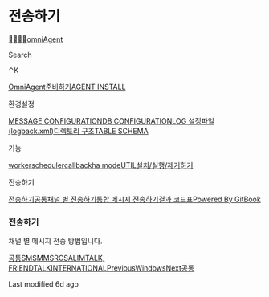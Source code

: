 # 전송하기

[💼💼💼💼omniAgent](broken-reference)

Search

⌃K

[OmniAgent](broken-reference)[준비하기](broken-reference)[AGENT INSTALL](broken-reference)

환경설정

[MESSAGE CONFIGURATION](broken-reference)[DB CONFIGURATION](broken-reference)[LOG 설정파일 (logback.xml)](broken-reference)[디렉토리 구조](broken-reference)[TABLE SCHEMA](broken-reference)

기능

[worker](broken-reference)[scheduler](broken-reference)[callback](broken-reference)[ha mode](broken-reference)[UTIL](broken-reference)[설치/실행/제거하기](broken-reference)

전송하기

[전송하기](broken-reference)[공통](.gitbook/assets/undefined)[채널 별 전송하기](<.gitbook/assets/undefined 1>)[통합 메시지 전송하기](<.gitbook/assets/undefined 2>)[결과 코드표](broken-reference)[Powered By GitBook](https://www.gitbook.com/?utm\_source=content\&utm\_medium=trademark\&utm\_campaign=2z8EkLNbXhUQXfL5HKId)

### 전송하기

채널 별 메시지 전송 방법입니다.

[공통](.gitbook/assets/undefined)[SMS](.gitbook/assets/sms)[MMS](.gitbook/assets/mms)[RCS](.gitbook/assets/rcs)[ALIMTALK, FRIENDTALK](<.gitbook/assets/alimtalk friendtalk>)[INTERNATIONAL](.gitbook/assets/international)[PreviousWindows](broken-reference)[Next공통](.gitbook/assets/undefined)

Last modified 6d ago
